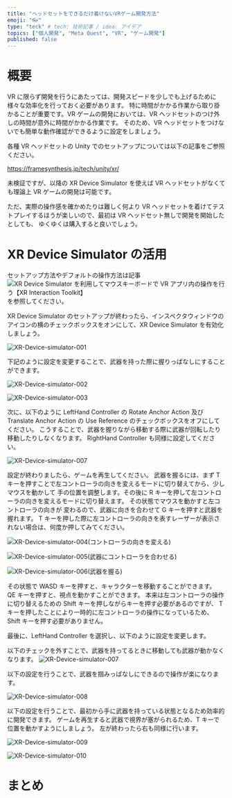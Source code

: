 ```yaml
---
title: "ヘッドセットをできるだけ着けないVRゲーム開発方法"
emoji: "👓"
type: "teck" # tech: 技術記事 / idea: アイデア
topics: ["個人開発", "Meta Quest", "VR", "ゲーム開発"]
published: false
---
```


# 概要

VR に限らず開発を行うにあたっては、開発スピードを少しでも上げるために様々な効率化を行っておく必要があります。
特に時間がかかる作業から取り掛かることが重要です。VR ゲームの開発においては、VR ヘッドセットのつけ外しの時間が意外に時間がかかる作業です。
そのため、VR ヘッドセットをつけないでも簡単な動作確認ができるように設定をしましょう。

各種 VR ヘッドセットの Unity でのセットアップについては以下の記事をご参照ください。

https://framesynthesis.jp/tech/unity/xr/

未検証ですが、以降の XR Device Simulator を使えば VR ヘッドセットがなくても理論上 VR ゲームの開発は可能です。

ただ、実際の操作感を確かめたりは難しく何より VR ヘッドセットを着けてテストプレイするほうが楽しいので、最初は VR ヘッドセット無しで開発を開始したとしても、
ゆくゆくは購入すると良いでしょう。

# XR Device Simulator の活用

セットアップ方法やデフォルトの操作方法は記事![XR Device Simulator を利用してマウスキーボードで VR アプリ内の操作を行う【XR Interaction Toolkit】](https://xrdnk.hateblo.jp/entry/2021/02/12/200000)を参照してください。

XR Device Simulator のセットアップが終わったら、インスペクタウィンドウのアイコンの横のチェックボックスをオンにして、XR Device Simulator を有効化しましょう。

![XR-Device-simulator-001](/images/headset-less-vr-video-game-dev/XR-Device-simulator-001.png)

下記のように設定を変更することで、武器を持った際に握りっぱなしにすることができます。

![XR-Device-simulator-002](/images/headset-less-vr-video-game-dev/XR-Device-simulator-002.png)

![XR-Device-simulator-003](/images/headset-less-vr-video-game-dev/XR-Device-simulator-003.png)

次に、以下のように LeftHand Controller の Rotate Anchor Action 及び
Translate Anchor Action の Use Reference のチェックボックスをオフにしてください。
こうすることで、武器を握りながら移動する際に武器が回転したり移動したりしなくなります。
RightHand Controller も同様に設定してください。

![XR-Device-simulator-007](/images/headset-less-vr-video-game-dev/XR-Device-simulator-007.png)

設定が終わりましたら、ゲームを再生してください。
武器を握るには、まず T キーを押すことで左コントローラの向きを変えるモードに切り替えてから、少しマウスを動かして
手の位置を調整します。その後に R キーを押して左コントローラの向きを変えるモードに切り替えます。
その状態でマウスを動かすと左コントローラの向きが
変わるので、武器に向きを合わせて G キーを押すと武器を握れます。
T キーを押した際に左コントローラの向きを表すレーザーが表示されない場合は、何度か押してみてください。

![XR-Device-simulator-004(コントローラの向きを変える)](/images/headset-less-vr-video-game-dev/XR-Device-simulator-004.png)

![XR-Device-simulator-005(武器にコントローラを合わせる)](/images/headset-less-vr-video-game-dev/XR-Device-simulator-005.png)

![XR-Device-simulator-006(武器を握る)](/images/headset-less-vr-video-game-dev/XR-Device-simulator-006.png)

その状態で WASD キーを押すと、キャラクターを移動することができます。
QE キーを押すと、視点を動かすことができます。
本来は左コントローラの操作に切り替えるための Shift キーを押しながらキーを押す必要があるのですが、
T キーを押したことにより一時的に左コントローラの操作になっているため、Shift キーを押す必要がありません。

最後に、LeftHand Controller を選択し、以下のように設定を変更します。

以下のチェックを外すことで、武器を持ってるときに移動しても武器が動かなくなります。
![XR-Device-simulator-007](/images/headset-less-vr-video-game-dev/XR-Device-simulator-007.png)

以下の設定を行うことで、武器を掴みっぱなしにできるので操作が楽になります。

![XR-Device-simulator-008](/images/headset-less-vr-video-game-dev/XR-Device-simulator-008.png)

以下の設定を行うことで、最初から手に武器を持っている状態となるため効率的に開発できます。
ゲームを再生すると武器で視界が塞がられるため、T キーで位置を動かすようにしましょう。
左が終わったら右も同様に行います。

![XR-Device-simulator-009](/images/headset-less-vr-video-game-dev/XR-Device-simulator-009.png)

![XR-Device-simulator-010](/images/headset-less-vr-video-game-dev/XR-Device-simulator-010.png)

# まとめ
